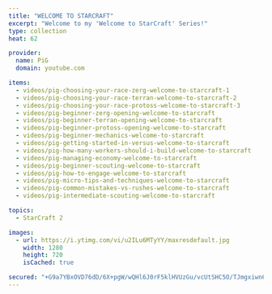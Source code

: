 ```yaml
---
title: "WELCOME TO STARCRAFT"
excerpt: "Welcome to my 'Welcome to StarCraft' Series!"
type: collection
heat: 62

provider:
  name: PiG
  domain: youtube.com

items:
  - videos/pig-choosing-your-race-zerg-welcome-to-starcraft-1
  - videos/pig-choosing-your-race-terran-welcome-to-starcraft-2
  - videos/pig-choosing-your-race-protoss-welcome-to-starcraft-3
  - videos/pig-beginner-zerg-opening-welcome-to-starcraft
  - videos/pig-beginner-terran-opening-welcome-to-starcraft
  - videos/pig-beginner-protoss-opening-welcome-to-starcraft
  - videos/pig-beginner-mechanics-welcome-to-starcraft
  - videos/pig-getting-started-in-versus-welcome-to-starcraft
  - videos/pig-how-many-workers-should-i-build-welcome-to-starcraft
  - videos/pig-managing-economy-welcome-to-starcraft
  - videos/pig-beginner-scouting-welcome-to-starcraft
  - videos/pig-how-to-engage-welcome-to-starcraft
  - videos/pig-micro-tips-and-techniques-welcome-to-starcraft
  - videos/pig-common-mistakes-vs-rushes-welcome-to-starcraft
  - videos/pig-intermediate-scouting-welcome-to-starcraft

topics:
  - StarCraft 2

images:
  - url: https://i.ytimg.com/vi/u2ILu6MTyYY/maxresdefault.jpg
    width: 1280
    height: 720
    isCached: true

secured: "+G9a7YBxOVD76dD/6X+pgW/wQHl6J0rF5klHVUzGu/vcUtSHC5O/TJmgxiwn61MsMcIOTsgWpiVjC7ix35ziuFm9qjsEyezzCCc4Lk5WKCL5yU2jAwfBWm0srtyNh2DnmLsraXuBTP9yASUxDCukCIvHIPaMdadlnxYC7l6Btngh5Bx9C2XIjxkhJThvnD4bHa4jjacswX6JD19X3V9cdwAZfjwwovjCGZHSdZ5cQBybNOgRaO/WKQjcxt9uQhfzgKuk7ivw3GV4kwDTdayiIiHrbEGxXdGC57KjhwnzXBhS+ujWN+PCSJostXXITMHZ267d96C/V0A5yWHZaKUCkVnMumUzY1fJ9Y5mHoxlUVA=;tbgtlj0+0LIH3kv17ap4QA=="
---
```


